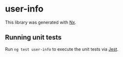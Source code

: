 # user-info

This library was generated with [Nx](https://nx.dev).

## Running unit tests

Run `ng test user-info` to execute the unit tests via [Jest](https://jestjs.io).
